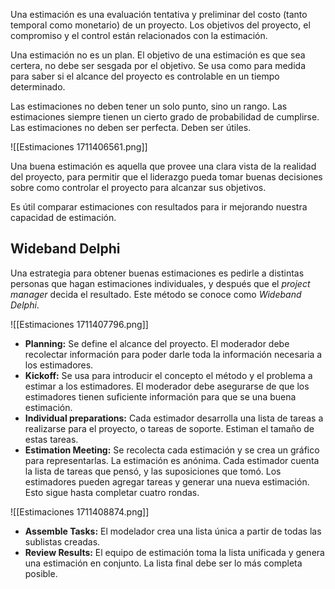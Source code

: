 Una estimación es una evaluación tentativa y preliminar del costo (tanto temporal como monetario) de un proyecto. Los objetivos del proyecto, el compromiso y el control están relacionados con la estimación.

Una estimación no es un plan. El objetivo de una estimación es que sea certera, no debe ser sesgada por el objetivo. Se usa como para medida para saber si el alcance del proyecto es controlable en un tiempo determinado.

Las estimaciones no deben tener un solo punto, sino un rango. Las estimaciones siempre tienen un cierto grado de probabilidad de cumplirse. Las estimaciones no deben ser perfecta. Deben ser útiles.

![[Estimaciones 1711406561.png]]

Una buena estimación es aquella que provee una clara vista de la realidad del proyecto, para permitir que el liderazgo pueda tomar buenas decisiones sobre como controlar el proyecto para alcanzar sus objetivos.

Es útil comparar estimaciones con resultados para ir mejorando nuestra capacidad de estimación.

## Wideband Delphi

Una estrategia para obtener buenas estimaciones es pedirle a distintas personas que hagan estimaciones individuales, y después que el *project manager* decida el resultado. Este método se conoce como *Wideband Delphi*.

![[Estimaciones 1711407796.png]]

- **Planning:** Se define el alcance del proyecto. El moderador debe recolectar información para poder darle toda la información necesaria a los estimadores.
- **Kickoff:** Se usa para introducir el concepto el método y el problema a estimar a los estimadores. El moderador debe asegurarse de que los estimadores tienen suficiente información para que se una buena estimación.
- **Individual preparations:** Cada estimador desarrolla una lista de tareas a realizarse para el proyecto, o tareas de soporte. Estiman el tamaño de estas tareas.
- **Estimation Meeting:** Se recolecta cada estimación y se crea un gráfico para representarlas. La estimación es anónima. Cada estimador cuenta la lista de tareas que pensó, y las suposiciones que tomó. Los estimadores pueden agregar tareas y generar una nueva estimación. Esto sigue hasta completar cuatro rondas.

![[Estimaciones 1711408874.png]]

- **Assemble Tasks:** El modelador crea una lista única a partir de todas las sublistas creadas.
- **Review Results:** El equipo de estimación toma la lista unificada y genera una estimación en conjunto. La lista final debe ser lo más completa posible.
